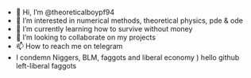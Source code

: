 - 👋 Hi, I’m @theoreticalboypf94
- 👀 I’m interested in numerical methods, theoretical physics, pde & ode
- 🌱 I’m currently learning how to survive without money 
- 💞️ I’m looking to collaborate on my projects
- 📫 How to reach me on telegram
- I condemn Niggers, BLM, faggots and liberal economy ) hello github left-liberal faggots 

<!---
theoreticalboypf94/theoreticalboypf94 is a ✨ special ✨ repository because its `README.md` (this file) appears on your GitHub profile.
You can click the Preview link to take a look at your changes.
--->
